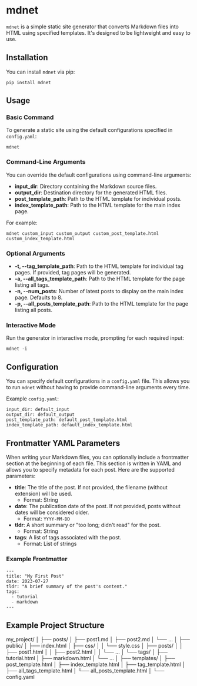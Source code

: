 # mdnet
`mdnet` is a simple static site generator that converts Markdown files into HTML using specified templates. It's designed to be lightweight and easy to use.

## Installation
You can install `mdnet` via pip:
```
pip install mdnet
```

## Usage
### Basic Command
To generate a static site using the default configurations specified in `config.yaml`:

```
mdnet
```


### Command-Line Arguments
You can override the default configurations using command-line arguments:
- **input_dir**: Directory containing the Markdown source files.
- **output_dir**: Destination directory for the generated HTML files.
- **post_template_path**: Path to the HTML template for individual posts.
- **index_template_path**: Path to the HTML template for the main index page.

For example:
```
mdnet custom_input custom_output custom_post_template.html custom_index_template.html
```


### Optional Arguments
- **-t, --tag_template_path**: Path to the HTML template for individual tag pages. If provided, tag pages will be generated.
- **-a, --all_tags_template_path**: Path to the HTML template for the page listing all tags.
- **-n, --num_posts**: Number of latest posts to display on the main index page. Defaults to 8.
- **-p, --all_posts_template_path**: Path to the HTML template for the page listing all posts.

### Interactive Mode
Run the generator in interactive mode, prompting for each required input:
```
mdnet -i
```

## Configuration
You can specify default configurations in a `config.yaml` file. This allows you to run `mdnet` without having to provide command-line arguments every time.

Example `config.yaml`:
```
input_dir: default_input
output_dir: default_output
post_template_path: default_post_template.html
index_template_path: default_index_template.html
```

## Frontmatter YAML Parameters
When writing your Markdown files, you can optionally include a frontmatter section at the beginning of each file. This section is written in YAML and allows you to specify metadata for each post. Here are the supported parameters:
- **title**: The title of the post. If not provided, the filename (without extension) will be used.
  - Format: String
- **date**: The publication date of the post. If not provided, posts without dates will be considered older.
  - Format: `YYYY-MM-DD`
- **tldr**: A short summary or "too long; didn't read" for the post.
  - Format: String
- **tags**: A list of tags associated with the post.
  - Format: List of strings

### Example Frontmatter
```
---
title: "My First Post"
date: 2023-07-27
tldr: "A brief summary of the post's content."
tags:
  - tutorial
  - markdown
---
```

## Example Project Structure
my_project/
│
├── posts/
│   ├── post1.md
│   ├── post2.md
│   └── ...
│
├── public/
│   ├── index.html
│   ├── css/
│   │   └── style.css
│   ├── posts/
│   │   ├── post1.html
│   │   ├── post2.html
│   │   └── ...
│   └── tags/
│       ├── tutorial.html
│       ├── markdown.html
│       └── ...
│
├── templates/
│   ├── post_template.html
│   ├── index_template.html
│   ├── tag_template.html
│   ├── all_tags_template.html
│   └── all_posts_template.html
│
└── config.yaml
